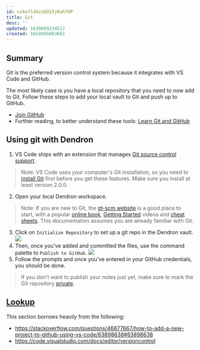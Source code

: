 ```yaml
---
id: vsAxYld4zsbD2XjKoh7OP
title: Git
desc: ''
updated: 1639609234517
created: 1624965063661
---
```


## Summary

Git is the preferred version control system because it integrates with VS Code and GitHub. 

The most likely case is you have a local repository that you need to now add to Git. Follow these steps to add your local vault to Git and push up to GitHub. 

- [Join GitHub](https://github.com/join)
- Further reading, to better understand these tools: [Learn Git and GitHub](https://developer.mozilla.org/en-US/docs/Learn/Tools_and_testing/GitHub)

## Using git with Dendron

1. VS Code ships with an extension that manages [Git source control support](https://code.visualstudio.com/docs/editor/versioncontrol). 
> Note: VS Code uses your computer's Git installation, so you need to [install Git](https://git-scm.com/download) first before you get these features. Make sure you install at least version 2.0.0.
2. Open your local Dendron workspace. 
> Note: If you are new to Git, the [gt-scm website](https://git-scm.com/doc) is a good place to start, with a popular [online book](https://git-scm.com/book), [Getting Started](https://git-scm.com/video/what-is-git) videos and [cheat sheets](https://github.github.com/training-kit/downloads/github-git-cheat-sheet.pdf). This documentation assumes you are already familiar with Git. 
3. Click on `Initialize Repository` to set up a git repo in the Dendron vault. 
![](/assets/images/2021-06-29-16-52-17.png)
4. Then, once you've added and committed the files, use the command palette to `Publish to GitHub`. 
![](/assets/images/2021-06-29-16-56-34.png)
5. Follow the prompts and once you've entered in your GitHub credentials, you should be done. 
> If you don't want to publish your notes just yet, make sure to mark the Git repository [private](https://docs.github.com/en/github/administering-a-repository/managing-repository-settings/setting-repository-visibility#changing-a-repositorys-visibility).


## [Lookup](https://handbook.dendron.so/notes/b89ba854-72fb-4ebc-a8a0-55960b89e9dc.html#lookup)

This section borrows heavily from the following:
- <https://stackoverflow.com/questions/46877667/how-to-add-a-new-project-to-github-using-vs-code/63898638#63898638>
- <https://code.visualstudio.com/docs/editor/versioncontrol>
